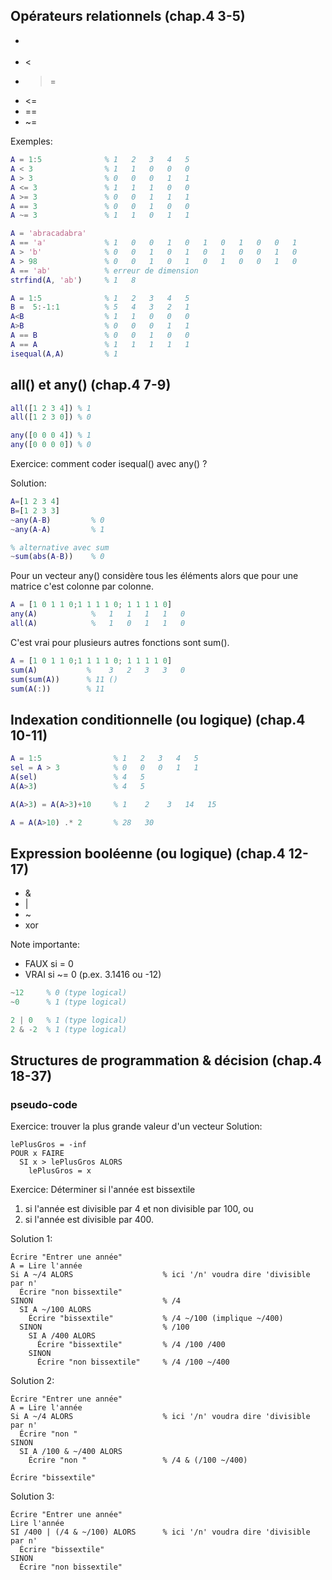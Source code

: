 ## Opérateurs relationnels (chap.4 3-5)

 * >
 * <
 * >=
 * <=
 * ==
 * ~=

Exemples:
``` Matlab
A = 1:5              % 1   2   3   4   5
A < 3                % 1   1   0   0   0
A > 3                % 0   0   0   1   1
A <= 3               % 1   1   1   0   0
A >= 3               % 0   0   1   1   1
A == 3               % 0   0   1   0   0
A ~= 3               % 1   1   0   1   1

A = 'abracadabra'
A == 'a'             % 1   0   0   1   0   1   0   1   0   0   1
A > 'b'              % 0   0   1   0   1   0   1   0   0   1   0
A > 98               % 0   0   1   0   1   0   1   0   0   1   0
A == 'ab'            % erreur de dimension
strfind(A, 'ab')     % 1   8

A = 1:5              % 1   2   3   4   5
B =  5:-1:1          % 5   4   3   2   1
A<B                  % 1   1   0   0   0
A>B                  % 0   0   0   1   1
A == B               % 0   0   1   0   0
A == A               % 1   1   1   1   1
isequal(A,A)         % 1
```

## all() et any() (chap.4 7-9)

``` Matlab
all([1 2 3 4]) % 1
all([1 2 3 0]) % 0

any([0 0 0 4]) % 1
any([0 0 0 0]) % 0
```

Exercice: comment coder isequal() avec any() ?

Solution:

``` Matlab
A=[1 2 3 4]
B=[1 2 3 3]
~any(A-B)         % 0
~any(A-A)         % 1

% alternative avec sum
~sum(abs(A-B))    % 0
```


Pour un vecteur any() considère tous les éléments alors que pour une matrice c'est colonne par colonne.

``` Matlab
A = [1 0 1 1 0;1 1 1 1 0; 1 1 1 1 0]
any(A)            %   1   1   1   1   0
all(A)            %   1   0   1   1   0
```

C'est vrai pour plusieurs autres fonctions sont sum().

``` Matlab
A = [1 0 1 1 0;1 1 1 1 0; 1 1 1 1 0]
sum(A)           %    3   2   3   3   0
sum(sum(A))      % 11 ()
sum(A(:))        % 11
```

## Indexation conditionnelle (ou logique) (chap.4 10-11)
``` Matlab
A = 1:5                % 1   2   3   4   5
sel = A > 3            % 0   0   0   1   1
A(sel)                 % 4   5
A(A>3)                 % 4   5

A(A>3) = A(A>3)+10     % 1    2    3   14   15

A = A(A>10) .* 2       % 28   30
```

## Expression booléenne (ou logique) (chap.4 12-17)
 * &
 * |
 * ~
 * xor

Note importante:
 * FAUX si =  0
 * VRAI si ~= 0 (p.ex. 3.1416 ou -12)

``` Matlab
~12     % 0 (type logical)
~0      % 1 (type logical)

2 | 0   % 1 (type logical)
2 & -2  % 1 (type logical)
```


## Structures de programmation & décision (chap.4 18-37)

### pseudo-code
Exercice: trouver la plus grande valeur d'un vecteur
Solution:
```
lePlusGros = -inf
POUR x FAIRE
  SI x > lePlusGros ALORS
    lePlusGros = x
```

Exercice: Déterminer si l'année est bissextile
 1. si l'année est divisible par 4 et non divisible par 100, ou
 2. si l'année est divisible par 400.

Solution 1:
```
Écrire "Entrer une année"
A = Lire l'année
Si A ~/4 ALORS                    % ici '/n' voudra dire 'divisible par n'
  Écrire "non bissextile"
SINON                             % /4
  SI A ~/100 ALORS
    Écrire "bissextile"           % /4 ~/100 (implique ~/400)
  SINON                           % /100
    SI A /400 ALORS
      Écrire "bissextile"         % /4 /100 /400
    SINON
      Écrire "non bissextile"     % /4 /100 ~/400
```

Solution 2:
```
Écrire "Entrer une année"
A = Lire l'année
Si A ~/4 ALORS                    % ici '/n' voudra dire 'divisible par n'
  Écrire "non "
SINON
  SI A /100 & ~/400 ALORS
    Écrire "non "                 % /4 & (/100 ~/400)

Écrire "bissextile"
```

Solution 3:
```
Écrire "Entrer une année"
Lire l'année
SI /400 | (/4 & ~/100) ALORS      % ici '/n' voudra dire 'divisible par n'
  Écrire "bissextile"
SINON
  Écrire "non bissextile"
```
